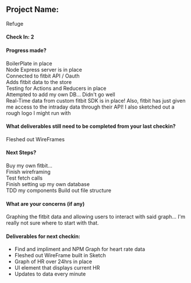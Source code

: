## Project Name:

Refuge

#### Check In: 2

#### Progress made?

BoilerPlate in place  
Node Express server is in place  
Connected to fitbit API / Oauth  
Adds fitbit data to the store  
Testing for Actions and Reducers in place  
Attempted to add my own DB... Didn't go well  
Real-Time data from custom fitbit SDK is in place!
Also, fitbit has just given me access to the intraday data through their API!
I also sketched out a rough logo I might run with

#### What deliverables still need to be completed from your last checkin?

Fleshed out WireFrames

#### Next Steps?

Buy my own fitbit...  
Finish wireframing  
Test fetch calls  
Finish setting up my own database  
TDD my components
Build out file structure

#### What are your concerns (if any)

Graphing the fitbit data and allowing users to interact with said graph... I'm really not sure where to start with that.

#### Deliverables for next checkin:

* Find and impliment and NPM Graph for heart rate data
* Fleshed out WireFrame built in Sketch
* Graph of HR over 24hrs in place
* UI element that displays current HR
* Updates to data every minute
